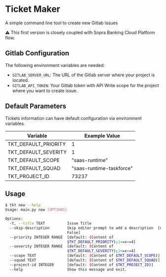 # Ticket Maker

A simple command line tool to create new Gitlab Issues

:warning: This first version is closely coupled with Sopra Banking Cloud Platform flow.

## Gitlab Configuration

The following environment variables are needed:

- `GITLAB_SERVER_URL`: The URL of the Gitlab server where your project is located.
- `GITLAB_API_TOKEN`: Your Gitlab token with API Write scope for the project where you want to create issue.

## Default Parameters

Tickets information can have default configuration via environment variables.

| Variable             | Example Value            |
|----------------------|--------------------------|
| TKT_DEFAULT_PRIORITY | 1                        |
| TKT_DEFAULT_SEVERITY | 1                        |
| TKT_DEFAULT_SCOPE    | "saas-runtime"           |
| TKT_DEFAULT_SQUAD    | "saas-runtime-taskforce" |
| TKT_PROJECT_ID       | 73237                    |

## Usage

```bash
$ tkt new --help
Usage: main.py new [OPTIONS]

Options:
  -t, --title TEXT          Issue Title
  --skip-description        Skip editor prompt to add a description  [default:
                            False]
  --priority INTEGER RANGE  [default: (Content of
                            $TKT_DEFAULT_PRIORITY);1<=x<=4]
  --severity INTEGER RANGE  [default: (Content of
                            $TKT_DEFAULT_SEVERITY);1<=x<=4]
  --scope TEXT              [default: (Content of $TKT_DEFAULT_SCOPE)]
  --squad TEXT              [default: (Content of $TKT_DEFAULT_SQUAD)]
  --project-id INTEGER      [default: (Content of $TKT_PROJECT_ID)]
  --help                    Show this message and exit.
```


